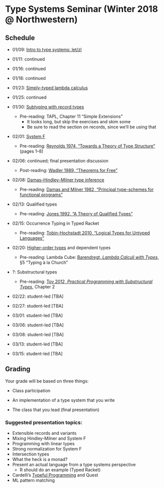 # Type Systems Seminar (Winter 2018 @ Northwestern)

## Schedule

  - 01/09: [Intro to type systems: let/zl][letzl]

  - 01/11: continued

  - 01/16: continued

  - 01/18: continued

  - 01/23: [Simply-typed lambda calculus][stlc]

  - 01/25: continued

  - 01/30: [Subtyping with record types][lamsub]
     - Pre-reading: TAPL, Chapter 11 “Simple Extensions”
         - It looks long, but skip the exercises and skim some
         - Be sure to read the section on records, since we’ll be using that

  - 02/01: [System F][sysf]
      - Pre-reading: [Reynolds 1974, “Towards a Theory of Type
        Structure”][reynolds74] (pages 1–8)

  - 02/06: continued; final presentation discussion
      - Post-reading: [Wadler 1989, “Theorems for Free”][wadler89]

  - 02/08: [Damas–Hindley–Milner type inference][mlinf]
      - Pre-reading: [Damas and Milner 1982, “Principal type-schemes for
        functional programs”][dm82]

  - 02/13: Qualified types
      - Pre-reading: [Jones 1992, “A Theory of Qualified Types”][jones92]

  - 02/15: Occurrence Typing in Typed Racket
      - Pre-reading: [Tobin-Hochstadt 2010, “Logical Types for Untyped
        Languages”][samth2010]

  - 02/20: [Higher-order types][fomega] and dependent types
      - Pre-reading: Lambda Cube: [Barendregt, *Lambda Calculi with
        Types,*][barendregt] §5 “Typing à la Church”

  - ?: Substructural types
      - Pre-reading: [Tov 2012, *Practical Programming with
        Substructural Types*][tov12], Chapter 2

  - 02/22: student-led [TBA]

  - 02/27: student-led [TBA]

  - 03/01: student-led [TBA]

  - 03/06: student-led [TBA]

  - 03/08: student-led [TBA]

  - 03/13: student-led [TBA]

  - 03/15: student-led [TBA]

## Grading

Your grade will be based on three things:

  - Class participation

  - An implementation of a type system that you write

  - The class that you lead (final presentation)

### Suggested presentation topics:

  - Extensible records and variants
  - Mixing Hindley-Milner and System F
  - Programming with linear types
  - Strong normalization for System F
  - Intersection types
  - What the heck is a monad?
  - Present an actual language from a type systems perspective
      - R should do an example (Typed Racket)
  - Cardelli’s [Typeful Programming][cardelli] and Quest
  - ML pattern matching

[cardelli]:
   http://www.lucacardelli.name/Papers/TypefulProg.pdf

[dm82]:
    http://web.cs.wpi.edu/~cs4536/c12/milner-damas_principal_types.pdf

[letzl]:
    http://users.eecs.northwestern.edu/~jesse/course/type-systems/main/The_let-zl_language.html

[stlc]:
    http://users.eecs.northwestern.edu/~jesse/course/type-systems/main/The_simply-typed_lambda_calculus__-st.html

[lamsub]:
    http://users.eecs.northwestern.edu/~jesse/course/type-systems/main/_-sub__subtyping_with_records.html

[sysf]:
    http://users.eecs.northwestern.edu/~jesse/course/type-systems/main/The_polymorphic_lambda_calculus__-2.html

[mlinf]:
    http://users.eecs.northwestern.edu/~jesse/course/type-systems/main/ML_type_inference.html

[fomega]:
    http://users.eecs.northwestern.edu/~jesse/course/type-systems/main/The_higher-order_lambda_calculus__-_.html

[wadler89]:
    https://people.mpi-sws.org/~dreyer/tor/papers/wadler.pdf

[reynolds74]:
    http://repository.cmu.edu/cgi/viewcontent.cgi?article=2289&context=compsci

[jones92]:
    http://web.cecs.pdx.edu/~mpj/pubs/rev-qual-types.pdf

[tov12]:
    http://users.eecs.northwestern.edu/~jesse/pubs/dissertation/tov-dissertation-screen.pdf

[barendregt]:
    https://github.com/tov/type-theory-seminar/blob/master/reading/Barendregt%20-%20Lambda%20Calculi%20with%20Types.pdf

[samth2010]:
    https://www.ccs.neu.edu/racket/pubs/icfp10-thf.pdf
